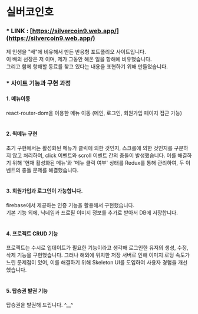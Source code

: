 # 실버코인호

### \* LINK : [https://silvercoin9.web.app/](https://silvercoin9.web.app/)

제 인생을 "배"에 비유해서 만든 반응형 포트폴리오 사이트입니다.<br>
이 배의 선장은 저 이며, 제가 그동안 해온 일을 항해에 비유했습니다.<br>
그리고 함께 항해할 동료를 찾고 있다는 내용을 표현하기 위해 만들었습니다.

### \* 사이트 기능과 구현 과정

#### 1. 메뉴이동

react-router-dom을 이용한 메뉴 이동 (메인, 로그인, 회원가입 페이지 접근 가능)
<br><br>

#### 2. 퀵메뉴 구현

초기 구현에서는 활성화된 메뉴가 클릭에 의한 것인지, 스크롤에 의한 것인지를 구분하지 않고 처리하여, click 이벤트와 scroll 이벤트 간의 충돌이 발생했습니다. 이를 해결하기 위해 '현재 활성화된 메뉴'와 '메뉴 클릭 여부' 상태를 Redux를 통해 관리하여, 두 이벤트의 충돌 문제를 해결했습니다.
<br><br>

#### 3. 회원가입과 로그인이 가능합니다.

firebase에서 제공하는 인증 기능을 활용해서 구현했습니다.<br>
기본 기능 외에, 닉네임과 프로필 이미지 정보를 추가로 받아서 DB에 저장합니다.
<br><br>

#### 4. 프로젝트 CRUD 기능

프로젝트는 수시로 업데이트가 필요한 기능이라고 생각해 로그인한 유저의 생성, 수정, 삭제 기능을 구현했습니다. 그러나 해외에 위치한 저장 서버로 인해 이미지 로딩 속도가 느린 문제점이 있어, 이를 해결하기 위해 Skeleton UI를 도입하여 사용자 경험을 개선했습니다.
<br><br>

#### 5. 탑승권 발권 기능

탑승권을 발권해 드립니다. ^\_\_^
